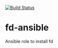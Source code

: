 [![Build Status](https://travis-ci.org/r2dkennobi/fd-ansible.svg?branch=master)](https://travis-ci.org/r2dkennobi/fd-ansible)

# fd-ansible
Ansible role to install fd
